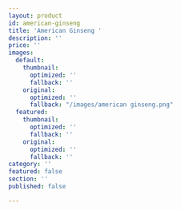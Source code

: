 ```yaml
---
layout: product
id: american-ginseng
title: 'American Ginseng '
description: ''
price: ''
images:
  default:
    thumbnail:
      optimized: ''
      fallback: ''
    original:
      optimized: ''
      fallback: "/images/american ginseng.png"
  featured:
    thumbnail:
      optimized: ''
      fallback: ''
    original:
      optimized: ''
      fallback: ''
category: ''
featured: false
section: ''
published: false

---
```

